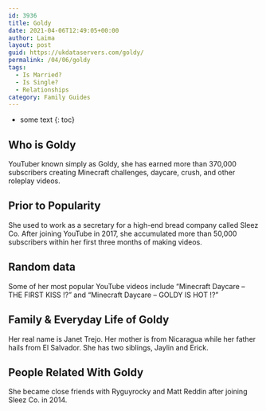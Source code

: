 ```yaml
---
id: 3936
title: Goldy
date: 2021-04-06T12:49:05+00:00
author: Laima
layout: post
guid: https://ukdataservers.com/goldy/
permalink: /04/06/goldy
tags:
  - Is Married?
  - Is Single?
  - Relationships
category: Family Guides
---
```


* some text
{: toc}


## Who is Goldy
                  
                  
                  
YouTuber known simply as Goldy, she has earned more than 370,000 subscribers creating Minecraft challenges, daycare, crush, and other roleplay videos. 
                  
              
            
              
            
                
                
                
## Prior to Popularity
                  
                  
                  
She used to work as a secretary for a high-end bread company called Sleez Co. After joining YouTube in 2017, she accumulated more than 50,000 subscribers within her first three months of making videos. 
                  
              
            
              
            
                
                
                
## Random data
                  
                  
                  
Some of her most popular YouTube videos include &#8220;Minecraft Daycare &#8211; THE FIRST KISS !?&#8221; and &#8220;Minecraft Daycare &#8211; GOLDY IS HOT !?&#8221; 
                  
              
            
              
            
                
                
                
## Family & Everyday Life of Goldy
                  
                  
                  
Her real name is Janet Trejo. Her mother is from Nicaragua while her father hails from El Salvador. She has two siblings, Jaylin and Erick. 
                  
              
            
              
            
                
                
                
## People Related With Goldy
                  
                  
                  
She became close friends with Ryguyrocky and Matt Reddin after joining Sleez Co. in 2014. 
                  
              
            
              
            
                
              
            
              
              
            
            
              
            
          
          
          